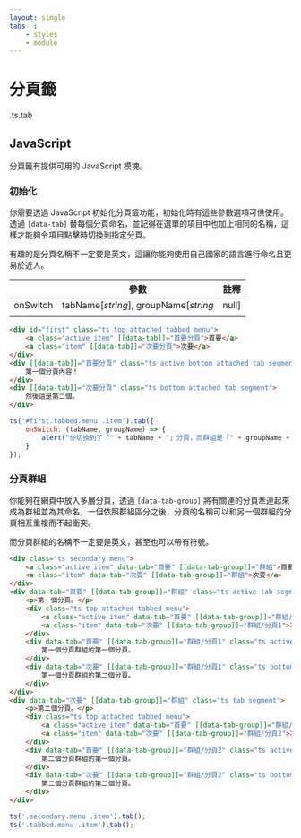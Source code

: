 ```yaml
---
layout: single
tabs  :
    - styles
    - module
---
```


# 分頁籤

.ts.tab

## JavaScript

分頁籤有提供可用的 JavaScript 模塊。

### 初始化

你需要透過 JavaScript 初始化分頁籤功能，初始化時有這些參數選項可供使用。透過 `[data-tab]` 替每個分頁命名，並記得在選單的項目中也加上相同的名稱，這樣才能夠令項目點擊時切換到指定分頁。

有趣的是分頁名稱不一定要是英文，這讓你能夠使用自己國家的語言進行命名且更易於近人。

|          	| 參數                                           | 註釋                                                                                  |
|----------	|-------------------------------------------	|------------------------------------------------------------------------------------	|
| onSwitch 	| tabName[_string_], groupName[_string_|null] 	| 當分頁籤切換時所會呼叫的函式，函式會傳入兩個參數，分別是欲切換至的分頁與群組名稱。 	             |
|          	|                                         	    |                                                                                    	|


```html
<div id="first" class="ts top attached tabbed menu">
    <a class="active item" [[data-tab]]="首要分頁">首要</a>
    <a class="item" [[data-tab]]="次要分頁">次要</a>
</div>
<div [[data-tab]]="首要分頁" class="ts active bottom attached tab segment">
    第一個分頁內容！
</div>
<div [[data-tab]]="次要分頁" class="ts bottom attached tab segment">
    然後這是第二個。
</div>
```

```js
ts('#first.tabbed.menu .item').tab({
    onSwitch: (tabName, groupName) => {
        alert("你切換到了「" + tabName + "」分頁，而群組是「" + groupName + "」。");
    }
});
```

### 分頁群組

你能夠在網頁中放入多層分頁，透過 `[data-tab-group]` 將有關連的分頁牽連起來成為群組並為其命名，一但依照群組區分之後，分頁的名稱可以和另一個群組的分頁相互重複而不起衝突。

而分頁群組的名稱不一定要是英文，甚至也可以帶有符號。

```html
<div class="ts secondary menu">
    <a class="active item" data-tab="首要" [[data-tab-group]]="群組">首要</a>
    <a class="item" data-tab="次要" [[data-tab-group]]="群組">次要</a>
</div>
<div data-tab="首要" [[data-tab-group]]="群組" class="ts active tab segment">
    <p>第一個分頁。</p>
    <div class="ts top attached tabbed menu">
        <a class="active item" data-tab="首要" [[data-tab-group]]="群組/分頁1">首要</a>
        <a class="item" data-tab="次要" [[data-tab-group]]="群組/分頁1">次要</a>
    </div>
    <div data-tab="首要" [[data-tab-group]]="群組/分頁1" class="ts active bottom attached tab segment">
        第一個分頁群組的第一個分頁。
    </div>
    <div data-tab="次要" [[data-tab-group]]="群組/分頁1" class="ts bottom attached tab segment">
        第一個分頁群組的第二個分頁。
    </div>
</div>
<div data-tab="次要" [[data-tab-group]]="群組" class="ts tab segment">
    <p>第二個分頁。</p>
    <div class="ts top attached tabbed menu">
        <a class="active item" data-tab="首要" [[data-tab-group]]="群組/分頁2">首要</a>
        <a class="item" data-tab="次要" [[data-tab-group]]="群組/分頁2">次要</a>
    </div>
    <div data-tab="首要" [[data-tab-group]]="群組/分頁2" class="ts active bottom attached tab segment">
        第二個分頁群組的第一個分頁。
    </div>
    <div data-tab="次要" [[data-tab-group]]="群組/分頁2" class="ts bottom attached tab segment">
        第二個分頁群組的第二個分頁。
    </div>
</div>
```

```js
ts('.secondary.menu .item').tab();
ts('.tabbed.menu .item').tab();
```